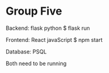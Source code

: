# Group Five

Backend: 
  flask python
  $ flask run

Frontend: 
  React javaScript
  $ npm start

Database:
  PSQL
  

Both need to be running

